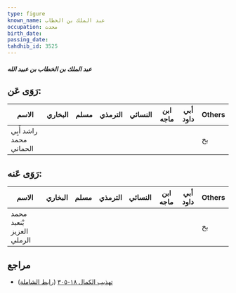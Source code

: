 ```yaml
---
type: figure
known_name: عبد الملك بن الخطاب
occupation: محدث
birth_date:
passing_date:
tahdhib_id: 3525
---
```

##### عبد الملك بن الخطاب بن عبيد الله

## رَوَى عَن:
| الاسم                   | البخاري | مسلم | الترمذي | النسائي | ابن ماجه | أبي داود | Others |
| ----------------------- | ------- | ---- | ------- | ------- | -------- | -------- | ------ |
| راشد أَبِي محمد الحماني |         |      |         |         |          |          | بخ     |
## رَوَى عَنه:
| الاسم                     | البخاري | مسلم | الترمذي | النسائي | ابن ماجه | أبي داود | Others |
| ------------------------- | ------- | ---- | ------- | ------- | -------- | -------- | ------ |
| محمد بْنعبد العزيز الرملي |         |      |         |         |          |          | بخ     |
## مراجع
- [تهذيب الكمال ١٨-٣٠٥](obsidian://open?vault=Tahdhib-al-Kamal&file=Figures/٣٥٢٥-عبد%20الملك%20بن%20الخطاب%20بن%20عبيد%20الله) ([رابط الشاملة](https://shamela.ws/book/3722/9338))